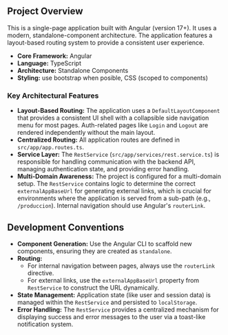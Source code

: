 ## Project Overview

This is a single-page application built with Angular (version 17+). It uses a modern, standalone-component architecture. The application features a layout-based routing system to provide a consistent user experience.

- **Core Framework:** Angular
- **Language:** TypeScript
- **Architecture:** Standalone Components
- **Styling:** use bootstrap when posible, CSS (scoped to components)

### Key Architectural Features

- **Layout-Based Routing:** The application uses a `DefaultLayoutComponent` that provides a consistent UI shell with a collapsible side navigation menu for most pages. Auth-related pages like `Login` and `Logout` are rendered independently without the main layout.
- **Centralized Routing:** All application routes are defined in `src/app/app.routes.ts`.
- **Service Layer:** The `RestService` (`src/app/services/rest.service.ts`) is responsible for handling communication with the backend API, managing authentication state, and providing error handling.
- **Multi-Domain Awareness:** The project is configured for a multi-domain setup. The `RestService` contains logic to determine the correct `externalAppBaseUrl` for generating external links, which is crucial for environments where the application is served from a sub-path (e.g., `/produccion`). Internal navigation should use Angular's `routerLink`.

## Development Conventions

- **Component Generation:** Use the Angular CLI to scaffold new components, ensuring they are created as `standalone`.
- **Routing:**
    - For internal navigation between pages, always use the `routerLink` directive.
    - For external links, use the `externalAppBaseUrl` property from `RestService` to construct the URL dynamically.
- **State Management:** Application state (like user and session data) is managed within the `RestService` and persisted to `localStorage`.
- **Error Handling:** The `RestService` provides a centralized mechanism for displaying success and error messages to the user via a toast-like notification system.
